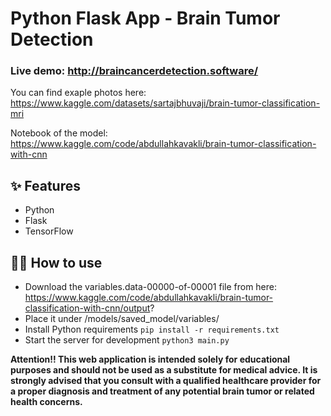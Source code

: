 # Python Flask App - Brain Tumor Detection
### Live demo: http://braincancerdetection.software/

You can find exaple photos here: https://www.kaggle.com/datasets/sartajbhuvaji/brain-tumor-classification-mri

Notebook of the model: https://www.kaggle.com/code/abdullahkavakli/brain-tumor-classification-with-cnn

## ✨ Features

- Python
- Flask
- TensorFlow

## 💁‍♀️ How to use
- Download the variables.data-00000-of-00001 file from here: https://www.kaggle.com/code/abdullahkavakli/brain-tumor-classification-with-cnn/output?
- Place it under /models/saved_model/variables/
- Install Python requirements `pip install -r requirements.txt`
- Start the server for development `python3 main.py`


**Attention!! This web application is intended solely for educational purposes and should not be used as a substitute for medical advice. It is strongly advised that you consult with a qualified healthcare provider for a proper diagnosis and treatment of any potential brain tumor or related health concerns.**
